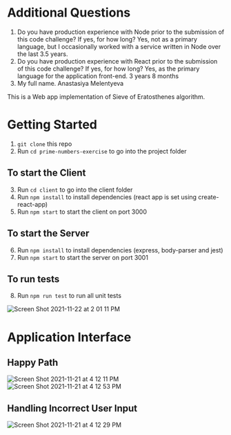 # Additional Questions

1. Do you have production experience with Node prior to the submission of this code challenge? If yes, for how long?
  Yes, not as a primary language, but I occasionally worked with a service written in Node over the last 3.5 years.
2. Do you have production experience with React prior to the submission of this code challenge? If yes, for how long?
  Yes, as the primary language for the application front-end. 3 years 8 months
3. My full name.
  Anastasiya Melentyeva


This is a Web app implementation of Sieve of Eratosthenes algorithm.

# Getting Started

1. `git clone` this repo
2. Run `cd prime-numbers-exercise` to go into the project folder

## To start the Client

3. Run `cd client` to go into the client folder
4. Run `npm install` to install dependencies (react app is set using create-react-app)
5. Run `npm start` to start the client on port 3000

## To start the Server

6. Run `npm install` to install dependencies (express, body-parser and jest)
7. Run `npm start` to start the server on port 3001

## To run tests

8. Run `npm run test` to run all unit tests

![Screen Shot 2021-11-22 at 2 01 11 PM](https://user-images.githubusercontent.com/20029421/142920847-04e585fd-1005-4457-a02f-f4291564c461.png)


# Application Interface

## Happy Path
![Screen Shot 2021-11-21 at 4 12 11 PM](https://user-images.githubusercontent.com/20029421/142920953-d7ebf83c-484f-47b8-885b-5f766dfa213d.png)
![Screen Shot 2021-11-21 at 4 12 53 PM](https://user-images.githubusercontent.com/20029421/142920973-bea32c71-3e28-4b04-a58e-5b2234b14037.png)

## Handling Incorrect User Input
![Screen Shot 2021-11-21 at 4 12 29 PM](https://user-images.githubusercontent.com/20029421/142920968-f6c95e17-2d4a-4b1b-8e3a-dd41214bd757.png)
